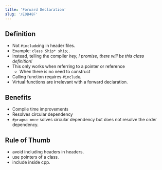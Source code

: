 ```yaml
---
title: 'Forward Declaration'
slug: '/E0B48F'
---
```


## Definition

- Not `#include`ing in header files.
- Example: `class Ship* ship;`.
- Instead, telling the compiler _hey, I promise, there will be this class definition!_
- This only works when referring to a pointer or reference
  - When there is no need to construct
- Calling function requires `#include`.
- Virtual functions are irrelevant with a forward declaration.

## Benefits

- Compile time improvements
- Resolves circular dependency
- `#pragma once` solves circular dependency but does not resolve the order dependency.

## Rule of Thumb

- avoid including headers in headers.
- use pointers of a class.
- include inside cpp.
